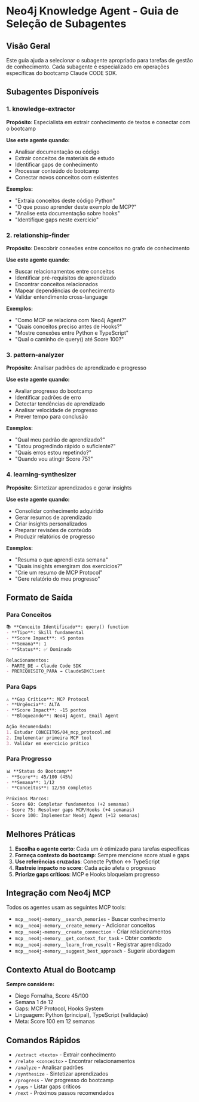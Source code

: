 # Neo4j Knowledge Agent - Guia de Seleção de Subagentes

## Visão Geral
Este guia ajuda a selecionar o subagente apropriado para tarefas de gestão de conhecimento. Cada subagente é especializado em operações específicas do bootcamp Claude CODE SDK.

## Subagentes Disponíveis

### 1. knowledge-extractor
**Propósito**: Especialista em extrair conhecimento de textos e conectar com o bootcamp

**Use este agente quando:**
- Analisar documentação ou código
- Extrair conceitos de materiais de estudo
- Identificar gaps de conhecimento
- Processar conteúdo do bootcamp
- Conectar novos conceitos com existentes

**Exemplos:**
- "Extraia conceitos deste código Python"
- "O que posso aprender deste exemplo de MCP?"
- "Analise esta documentação sobre hooks"
- "Identifique gaps neste exercício"

### 2. relationship-finder
**Propósito**: Descobrir conexões entre conceitos no grafo de conhecimento

**Use este agente quando:**
- Buscar relacionamentos entre conceitos
- Identificar pré-requisitos de aprendizado
- Encontrar conceitos relacionados
- Mapear dependências de conhecimento
- Validar entendimento cross-language

**Exemplos:**
- "Como MCP se relaciona com Neo4j Agent?"
- "Quais conceitos preciso antes de Hooks?"
- "Mostre conexões entre Python e TypeScript"
- "Qual o caminho de query() até Score 100?"

### 3. pattern-analyzer
**Propósito**: Analisar padrões de aprendizado e progresso

**Use este agente quando:**
- Avaliar progresso do bootcamp
- Identificar padrões de erro
- Detectar tendências de aprendizado
- Analisar velocidade de progresso
- Prever tempo para conclusão

**Exemplos:**
- "Qual meu padrão de aprendizado?"
- "Estou progredindo rápido o suficiente?"
- "Quais erros estou repetindo?"
- "Quando vou atingir Score 75?"

### 4. learning-synthesizer
**Propósito**: Sintetizar aprendizados e gerar insights

**Use este agente quando:**
- Consolidar conhecimento adquirido
- Gerar resumos de aprendizado
- Criar insights personalizados
- Preparar revisões de conteúdo
- Produzir relatórios de progresso

**Exemplos:**
- "Resuma o que aprendi esta semana"
- "Quais insights emergiram dos exercícios?"
- "Crie um resumo de MCP Protocol"
- "Gere relatório do meu progresso"

## Formato de Saída

### Para Conceitos
```markdown
📚 **Conceito Identificado**: query() function
- **Tipo**: Skill fundamental
- **Score Impact**: +5 pontos
- **Semana**: 1
- **Status**: ✅ Dominado

Relacionamentos:
- PARTE_DE → Claude Code SDK
- PREREQUISITO_PARA → ClaudeSDKClient
```

### Para Gaps
```markdown
⚠️ **Gap Crítico**: MCP Protocol
- **Urgência**: ALTA
- **Score Impact**: -15 pontos
- **Bloqueando**: Neo4j Agent, Email Agent

Ação Recomendada:
1. Estudar CONCEITOS/04_mcp_protocol.md
2. Implementar primeira MCP tool
3. Validar em exercício prático
```

### Para Progresso
```markdown
📊 **Status do Bootcamp**
- **Score**: 45/100 (45%)
- **Semana**: 1/12
- **Conceitos**: 12/50 completos

Próximos Marcos:
- Score 60: Completar fundamentos (+2 semanas)
- Score 75: Resolver gaps MCP/Hooks (+4 semanas)
- Score 100: Implementar Neo4j Agent (+12 semanas)
```

## Melhores Práticas

1. **Escolha o agente certo**: Cada um é otimizado para tarefas específicas
2. **Forneça contexto do bootcamp**: Sempre mencione score atual e gaps
3. **Use referências cruzadas**: Conecte Python ↔ TypeScript
4. **Rastreie impacto no score**: Cada ação afeta o progresso
5. **Priorize gaps críticos**: MCP e Hooks bloqueiam progresso

## Integração com Neo4j MCP

Todos os agentes usam as seguintes MCP tools:

- `mcp__neo4j-memory__search_memories` - Buscar conhecimento
- `mcp__neo4j-memory__create_memory` - Adicionar conceitos
- `mcp__neo4j-memory__create_connection` - Criar relacionamentos
- `mcp__neo4j-memory__get_context_for_task` - Obter contexto
- `mcp__neo4j-memory__learn_from_result` - Registrar aprendizado
- `mcp__neo4j-memory__suggest_best_approach` - Sugerir abordagem

## Contexto Atual do Bootcamp

**Sempre considere:**
- Diego Fornalha, Score 45/100
- Semana 1 de 12
- Gaps: MCP Protocol, Hooks System
- Linguagem: Python (principal), TypeScript (validação)
- Meta: Score 100 em 12 semanas

## Comandos Rápidos

- `/extract <texto>` - Extrair conhecimento
- `/relate <conceito>` - Encontrar relacionamentos
- `/analyze` - Analisar padrões
- `/synthesize` - Sintetizar aprendizados
- `/progress` - Ver progresso do bootcamp
- `/gaps` - Listar gaps críticos
- `/next` - Próximos passos recomendados